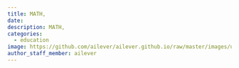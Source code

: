 ```yaml
---
title: MATH, 
date:
description: MATH, 
categories:
  - education
image: https://github.com/ailever/ailever.github.io/raw/master/images/unsplash/gray_Mathematics.png
author_staff_member: ailever
---
```


<div style="font-size:medium;"></div>
